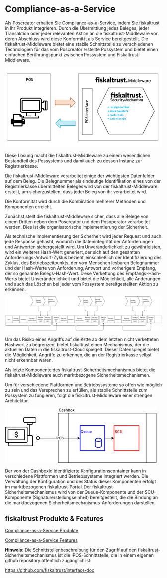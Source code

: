 # Compliance-as-a-Service

Als Poscreator erhalten Sie Compliance-as-a-Service, indem Sie fiskaltrust in Ihr Produkt integrieren. Durch die Übermittlung jedes Beleges, jeder Transaktion oder jeder relevanten Aktion an die fiskaltrust-Middleware vor deren Abschluss wird diese Konformität als Service bereitgestellt. Die fiskaltrust-Middleware bietet eine stabile Schnittstelle zu verschiedenen Technologien für das vom Poscreator erstellte Possystem und bietet einen einfachen Berührungspunkt zwischen Possystem und Fiskaltrust-Middleware.

![Überblick über die Funktionsweise von fiskaltrust](media/overview-pos-ft-middleware.png)                                

Diese Lösung macht die fiskaltrust-Middleware zu einem wesentlichen Bestandteil des Possystems und damit auch zu dessen Instanz zur Registrierkasse.

Die fiskaltrust-Middleware verarbeitet einige der wichtigsten Datenfelder auf dem Beleg. Die Belegnummer als eindeutige Identifikation eines von der Registrierkasse übermittelten Beleges wird von der fiskaltrust-Middleware erstellt, um sicherzustellen, dass jeder Beleg von ihr verarbeitet wird.

Die Konformität wird durch die Kombination mehrerer Methoden und Komponenten erreicht.

Zunächst stellt die fiskaltrust-Middleware sicher, dass alle Belege von einem Dritten neben dem Poscreator und dem Posoperator verarbeitet werden. Dies ist die organisatorische Implementierung der Sicherheit.

Als technische Implementierung der Sicherheit wird jeder Request und auch jede Response gehasht, wodurch die Datenintegrität der Anforderungen und Antworten sichergestellt wird. Um Unveränderlichkeit zu gewährleisten, wird ein weiterer Hash-Wert generiert, der sich auf den gesamten Anforderungs-Antwort-Zyklus bezieht, einschließlich der Identifizierung des Zyklus, des Betriebszeitpunkts, der vom Menschen lesbaren Belegnummer und der Hash-Werte von Anforderung, Antwort und vorherigem Empfang, der so genannte Belegs-Hash-Wert. Diese Verkettung des Empfangs-Hash-Werts bietet Unveränderlichkeit und bietet die Möglichkeit, alle Änderungen und auch das Löschen bei jeder vom Possystem bereitgestellten Aktion zu erkennen.



 ![receipt-chain](media/receipt-chain.png)

 

Um das Risiko eines Angriffs auf die Kette ab dem letzten nicht verketteten Hashwert zu begrenzen, bietet fiskaltrust einen Mechanismus, der die aktuellen Daten in die fiskaltrust-Cloud spiegelt. Dieser Datenspiegel bietet die Möglichkeit, Angriffe zu erkennen, die an der Registrierkasse selbst nicht erkennbar wären.

Als letzte Komponente des fiskaltrust-Sicherheitsmechanismus bietet die fiskaltrust-Middleware auch marktbezogene Sicherheitsmechanismen.

Um für verschiedene Plattformen und Betriebssysteme so offen wie möglich zu sein und das Versprechen zu erfüllen, als stabile Schnittstelle zum Possystem zu fungieren, folgt die fiskaltrust-Middleware einer strengen Architektur.

 

  ![cashbox](media/cashbox.png)

 

Der von der CashboxId identifizierte Konfigurationscontainer kann in verschiedene Plattformen und Betriebssysteme integriert werden. Die Verwaltung der Konfiguration und des Status dieser Komponenten erfolgt im marktbezogenen fiskaltrust-Portal. Der fiskaltrust-Sicherheitsmechanismus wird von der Queue-Komponente und der SCU-Komponente (Signaturerstellungseinheit) bereitgestellt, die die Bindung an die marktbezogenen Sicherheitsmechanismus-Anforderungen darstellen.

## fiskaltrust Produkte & Features

[Compliance-as-a-Service Produkte](produkte/README.md)

[Compliance-as-a-Service Features](features/README.md)



**Hinweis:** Die Schnittstellenbeschreibung für den Zugriff auf den fiskaltrust-Sicherheitsmechanismus ist die IPOS-Schnittstelle, die in einem eigenen github repository öffentlich zugänglich ist: 

https://github.com/fiskaltrust/interface-doc